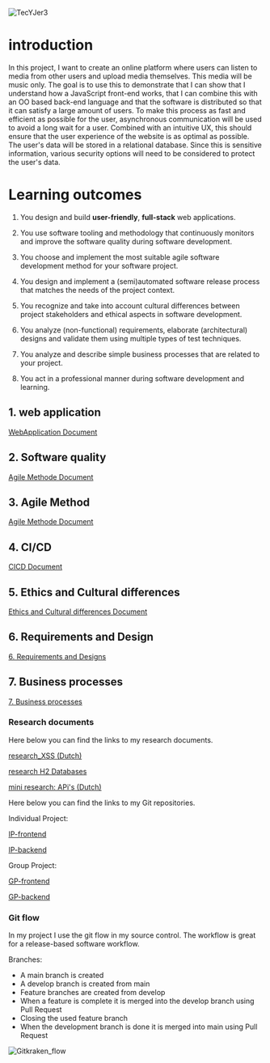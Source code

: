 
 ![TecYJer3](https://user-images.githubusercontent.com/73832880/173527142-127a627b-bedc-4681-8622-b8cede20254b.gif)

# introduction
In this project, I want to create an online platform where users can listen to media from other users and upload media themselves. This media will be music only. The goal is to use this to demonstrate that I can show that I understand how a JavaScript front-end works, that I can combine this with an OO based back-end language and that the software is distributed so that it can satisfy a large amount of users. To make this process as fast and efficient as possible for the user, asynchronous communication will be used to avoid a long wait for a user. Combined with an intuitive UX, this should ensure that the user experience of the website is as optimal as possible. The user's data will be stored in a relational database. Since this is sensitive information, various security options will need to be considered to protect the user's data. 

# Learning outcomes


1. You design and build **user-friendly**, **full-stack** web applications.

2. You use software tooling and methodology that continuously monitors and improve the software quality during software development.

3. You choose and implement the most suitable agile software development method for your software project.

4. You design and implement a (semi)automated software release process that matches the needs of the project context.

5. You recognize and take into account cultural differences between project stakeholders and ethical aspects in software development.

6. You analyze (non-functional) requirements, elaborate (architectural) designs and validate them using multiple types of test techniques.

7. You analyze and describe simple business processes that are related to your project.

8. You act in a professional manner during software development and learning.


##  1. web application

[WebApplication Document](https://github.com/SandervanDeurzenStudent/VideoCloud_Portofolio/blob/main/Leeruitkomsten/WebApplication.md)

 ## 2. Software quality
[Agile Methode Document](https://github.com/SandervanDeurzenStudent/VideoCloud_Portofolio/blob/main/Leeruitkomsten/Software_Quality.md)

## 3. Agile Method

[Agile Methode Document](https://github.com/SandervanDeurzenStudent/VideoCloud_Portofolio/blob/main/Leeruitkomsten/Agile_Method.md)

## 4. CI/CD

[CICD Document](https://github.com/SandervanDeurzenStudent/VideoCloud_Portofolio/blob/main/Leeruitkomsten/CICD.md)



## 5. Ethics and Cultural differences
[Ethics and Cultural differences Document](https://github.com/SandervanDeurzenStudent/VideoCloud_Portofolio/blob/main/Leeruitkomsten/Ethics_and_CulturalDifferences.md)



##  6. Requirements and Design

[6. Requirements and Designs](https://github.com/SandervanDeurzenStudent/VideoCloud_Portofolio/blob/main/Leeruitkomsten/Requirements_and_designs.md)

## 7. Business processes

[7. Business processes](https://github.com/SandervanDeurzenStudent/VideoCloud_Portofolio/blob/main/Leeruitkomsten/Business_processes.md)

### Research documents

Here below you can find the links to my research documents.

[research_XSS (Dutch)](https://github.com/SandervanDeurzenStudent/VideoCloud_Portofolio/blob/main/Research/S3_IP-Research_XSS.docx)

[research H2 Databases](https://github.com/SandervanDeurzenStudent/VideoCloud_Portofolio/blob/main/Research/S3_research_h2database.docx)

[mini research: APi's (Dutch)](https://github.com/SandervanDeurzenStudent/VideoCloud_Portofolio/blob/main/Research/S3_research_API.docx)

Here below you can find the links to my Git repositories.

Individual Project:

[IP-frontend](https://github.com/SandervanDeurzenStudent/s3-videoCloud_FrontEnd)

[IP-backend](https://github.com/SandervanDeurzenStudent/VideoCloud_backend)

Group Project:

[GP-frontend](https://github.com/RensvGemert/S3-GP-Frontend)

[GP-backend](https://github.com/RensvGemert/S3-GP-Backend)

### Git flow

In my project I use the git flow in my source control. The workflow is great for a release-based software workflow.

Branches:

- A main branch is created
- A develop branch is created from main
- Feature branches are created from develop
- When a feature is complete it is merged into the develop branch using Pull Request
- Closing the used feature branch
- When the development branch is done it is merged into main using Pull Request

![Gitkraken_flow](https://user-images.githubusercontent.com/73832880/171828743-8cf2aedd-df84-4819-ae63-42b1f0078926.JPG)
